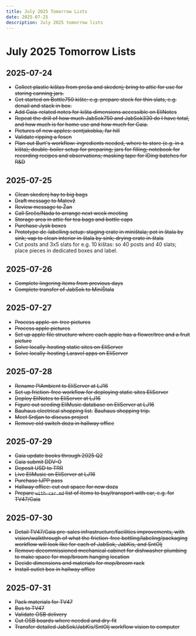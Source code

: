 ```yaml
---
title: July 2025 Tomorrow Lists
date: 2025-07-25
description: July 2025 tomorrow lists
---
```


# July 2025 Tomorrow Lists

## 2025-07-24

- ~~Collect plastic kištas from preša and skedenj; bring to attic for use for storing canning jars.~~
- ~~Get started on Bottle750 kište: e.g. prepare stock for thin slats, e.g. denail and stack in box.~~
- ~~Add Gaia-related notes for kišta dimensions accessible on EliNotes~~
- ~~Repeat the drill of how much JabSok750 and JabSok330 do I have total, and how much is for home use and how much for Gaia.~~
- ~~Pictures of new apples: sentjakobka, far hill~~
- ~~Validate ripping a fosen~~
- ~~Plan out Burt's workflow: ingredients needed, where to store (e.g. in a kišta); double-boiler setup for preparing; jars for filling; notebook for recording recipes and observations; masking tape for IDing batches for R&D~~

## 2025-07-25

- ~~Clean skedenj hay to big bags~~
- ~~Draft message to Matevž~~
- ~~Review message to Žan~~
- ~~Call Srečo/Nada to arrange next week meeting~~
- ~~Storage area in attic for tea bags and bottle caps~~
- ~~Purchase Jysk boxes~~
- ~~Prototype de-labelling setup: staging crate in miništala; pot in štala by sink; vap to clean interior in štala by sink; drying crate in štala~~
- Cut posts and 3x5 slats for e.g. 10 kištas: so 40 posts and 40 slats; place pieces in dedicated boxes and label.

## 2025-07-26

- ~~Complete lingering items from previous days~~
- ~~Complete transfer of JabSok to MiniŠtala~~

## 2025-07-27

- ~~Process apple-on-tree pictures~~
- ~~Process apple pictures~~
- ~~Set up apple file structure where each apple has a flower/tree and a fruit picture~~
- ~~Solve locally-hosting static sites on EliServer~~
- ~~Solve locally-hosting Laravel apps on EliServer~~

## 2025-07-28

- ~~Rename PiAmbient to EliServer at LJ16~~
- ~~Set up friction-free workflow for deploying static sites EliServer~~
- ~~Deploy EliNotes to EliServer at LJ16~~
- ~~Figure out seeding EliMusic database on EliServer at LJ16~~
- ~~Bauhaus electrical shopping list.~~
  ~~Bauhaus shopping trip.~~
- ~~Meet Srdjan to discuss project~~
- ~~Remove old switch doza in hallway office~~

## 2025-07-29

- ~~Gaia update books through 2025 Q2~~
- ~~Gaia submit DDV-O~~
- ~~Deposit USD to TRR~~
- ~~Live EliMusic on EliServer at LJ16~~
- ~~Purchase IJPP pass~~
- ~~Hallway office: cut out space for new doza~~
- ~~Prepare `with-car.md` list of items to buy/transport with car, e.g. for TV47/Gaia~~

## 2025-07-30

- ~~Detail TV47/Gaia pre-sales infrastructure/facilities improvements, with vision/walkthrough of what the friction-free bottling/labeling/packaging workflow will look like for each of JabSok, JabKis, and SntOlj~~
- ~~Remove decommissioned mechanical cabinet for dishwasher plumbing to make space for mop/broom hanging location~~
- ~~Decide dimensions and materials for mop/broom rack~~
- ~~Install outlet box in hallway office~~

## 2025-07-31

- ~~Pack materials for TV47~~
- ~~Bus to TV47~~
- ~~Validate OSB delivery~~
- ~~Cut OSB boards where needed and dry-fit~~
- ~~Transfer detailed JabSok/JabKis/SntOlj workflow vision to computer~~
